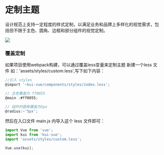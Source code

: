 # 定制主题
设计规范上支持一定程度的样式定制，以满足业务和品牌上多样化的视觉需求，包括但不限于主色、圆角、边框和部分组件的视觉定制。

![](/img/theme.jpg)

### 覆盖定制
如果项目使用webpack构建，可以通过覆盖less变量来定制主题
新建一个less 文件 如：'assets/styles/custom.less',写下如下内容：
```js
//引入 styles
@import '~kui-vue/components/styles/index.less';

// 主色覆盖为 ff0055
@main :#ff0055;

// 组件的圆角覆盖为5px
@radius:~'5px';
```
然后在入口文件 main.js 内导入这个 less 文件即可：
```js
import Vue from 'vue';
import kui from 'kui-vue';
import 'assets/styles/custom.less';

Vue.use(kui);
```
